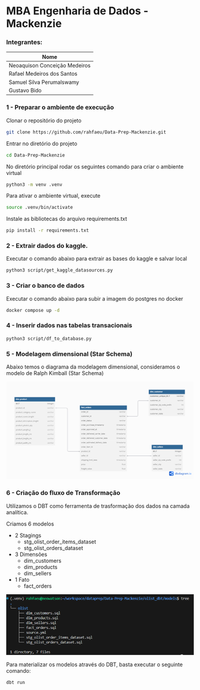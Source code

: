 # MBA Engenharia de Dados - Mackenzie


### Integrantes:
| Nome                           |
|--------------------------------|
| Neoaquison Conceição Medeiros  |
| Rafael Medeiros dos Santos     |
| Samuel Silva Perumalswamy      |
| Gustavo Bido                   |

### 1 - Preparar o ambiente de execução
Clonar o repositório do projeto
``` bash
git clone https://github.com/rahfaeu/Data-Prep-Mackenzie.git
```

Entrar no diretório do projeto
``` bash
cd Data-Prep-Mackenzie
```

No diretório principal rodar os seguintes comando para criar o ambiente virtual

``` bash
python3 -m venv .venv
```

Para ativar o ambiente virtual, execute

``` bash
source .venv/bin/activate
```

Instale as bibliotecas do arquivo requirements.txt

``` bash
pip install -r requirements.txt
```

### 2 - Extrair dados do kaggle. 
Executar o comando abaixo para extrair as bases do kaggle e salvar local
``` bash
python3 script/get_kaggle_datasources.py 
```

### 3 - Criar o banco de dados 
Executar o comando abaixo para subir a imagem do postgres no docker
``` bash
docker compose up -d
```

### 4 - Inserir dados nas tabelas transacionais
``` bash
python3 script/df_to_database.py
```

### 5 - Modelagem dimensional (Star Schema)

Abaixo temos o diagrama da modelagem dimensional, consideramos o modelo de Ralph Kimball (Star Schema)

![Diagrama Dimensional](./diagrams/star_schema_model.png)

### 6 - Criação do fluxo de Transformação

Utilizamos o DBT como ferramenta de trasformação dos dados na camada analítica.

Criamos 6 modelos

- 2 Stagings
    - stg_olist_order_items_dataset
    - stg_olist_orders_dataset
- 3 Dimensões
    - dim_customers
    - dim_products
    - dim_sellers
- 1 Fato
    - fact_orders

![Modelos](./diagrams/models-dbt.png)

Para materializar os modelos através do DBT, basta executar o seguinte comando:

``` bash
dbt run
```